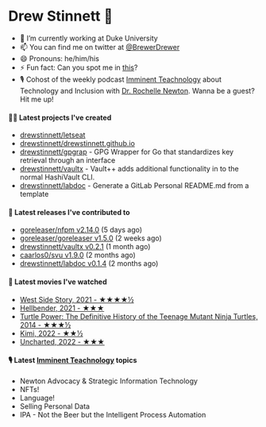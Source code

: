 
# Drew Stinnett 👋

- 🔭 I’m currently working at Duke University
- 📫 You can find me on twitter at [@BrewerDrewer](https://twitter.com/BrewerDrewer)
- 😄 Pronouns: he/him/his
- ⚡ Fun fact: Can you spot me in [this](https://www.youtube.com/watch?v=oL9WnB0qHBA)?
- 🎙 Cohost of the weekly podcast [Imminent Teachnology](https://podcast.imminentteachnology.com/) about Technology and Inclusion with [Dr. Rochelle Newton](https://www.linkedin.com/in/drrochellenewton/). Wanna be a guest? Hit me up!

#### 👨‍💻 Latest projects I've created
- [drewstinnett/letseat](https://github.com/drewstinnett/letseat)
- [drewstinnett/drewstinnett.github.io](https://github.com/drewstinnett/drewstinnett.github.io)
- [drewstinnett/gpgrap](https://github.com/drewstinnett/gpgrap) - GPG Wrapper for Go that standardizes key retrieval through an interface
- [drewstinnett/vaultx](https://github.com/drewstinnett/vaultx) - Vault&#43;&#43; adds additional functionality in to the normal HashiVault CLI.
- [drewstinnett/labdoc](https://github.com/drewstinnett/labdoc) - Generate a GitLab Personal README.md from a template

#### 🚀 Latest releases I've contributed to
- [goreleaser/nfpm v2.14.0](https://github.com/goreleaser/nfpm/releases/tag/v2.14.0) (5 days ago)
- [goreleaser/goreleaser v1.5.0](https://github.com/goreleaser/goreleaser/releases/tag/v1.5.0) (2 weeks ago)
- [drewstinnett/vaultx v0.2.1](https://github.com/drewstinnett/vaultx/releases/tag/v0.2.1) (1 month ago)
- [caarlos0/svu v1.9.0](https://github.com/caarlos0/svu/releases/tag/v1.9.0) (2 months ago)
- [drewstinnett/labdoc v0.1.4](https://github.com/drewstinnett/labdoc/releases/tag/v0.1.4) (2 months ago)

#### 🍿 Latest movies I've watched
- [West Side Story, 2021 - ★★★★½](https://letterboxd.com/mondodrew/film/west-side-story-2021/)
- [Hellbender, 2021 - ★★★](https://letterboxd.com/mondodrew/film/hellbender/)
- [Turtle Power: The Definitive History of the Teenage Mutant Ninja Turtles, 2014 - ★★★½](https://letterboxd.com/mondodrew/film/turtle-power-the-definitive-history-of-the-teenage-mutant-ninja-turtles/)
- [Kimi, 2022 - ★★½](https://letterboxd.com/mondodrew/film/kimi/)
- [Uncharted, 2022 - ★★★](https://letterboxd.com/mondodrew/film/uncharted-2022/)

#### 🎙 Latest [Imminent Teachnology](https://podcast.imminentteachnology.com/) topics
- Newton Advocacy &amp; Strategic Information Technology
- NFTs!
- Language!
- Selling Personal Data
- IPA - Not the Beer but the Intelligent Process Automation